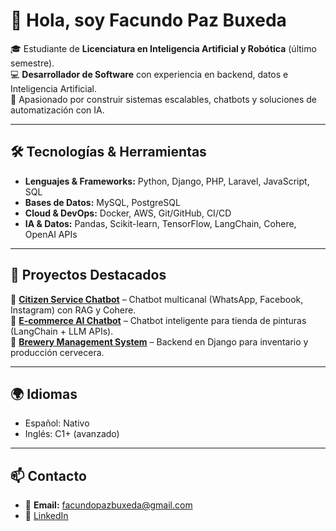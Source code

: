 # 👋 Hola, soy Facundo Paz Buxeda  

🎓 Estudiante de **Licenciatura en Inteligencia Artificial y Robótica** (último semestre).  
💻 **Desarrollador de Software** con experiencia en backend, datos e Inteligencia Artificial.  
🚀 Apasionado por construir sistemas escalables, chatbots y soluciones de automatización con IA.  

---

## 🛠️ Tecnologías & Herramientas  

- **Lenguajes & Frameworks:** Python, Django, PHP, Laravel, JavaScript, SQL  
- **Bases de Datos:** MySQL, PostgreSQL  
- **Cloud & DevOps:** Docker, AWS, Git/GitHub, CI/CD  
- **IA & Datos:** Pandas, Scikit-learn, TensorFlow, LangChain, Cohere, OpenAI APIs  

---

## 📂 Proyectos Destacados  

🔹 [**Citizen Service Chatbot**](#) – Chatbot multicanal (WhatsApp, Facebook, Instagram) con RAG y Cohere.  
🔹 [**E-commerce AI Chatbot**](#) – Chatbot inteligente para tienda de pinturas (LangChain + LLM APIs).  
🔹 [**Brewery Management System**](#) – Backend en Django para inventario y producción cervecera.  

---

## 🌍 Idiomas  

- Español: Nativo  
- Inglés: C1+ (avanzado)  

---

## 📫 Contacto  

- 📧 **Email:** facundopazbuxeda@gmail.com  
- 💼 [LinkedIn](https://linkedin.com/in/facundo-paz-buxeda)
